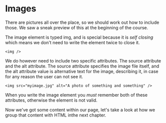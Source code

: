 # Images

There are pictures all over the place, so we should work out how to include those. We saw a sneak preview of this at the beginning of the course.

The image element is typed img, and is special because it is _self closing_ which means we don't need to write the element twice to close it.

`<img />`

We do however need to include two specific attributes. The source attribute and the alt attribute. The source attribute specifies the image file itself, and the alt attribute value is alternative text for the image, describing it, in case for any reason the user can not see it.

`<img src="myimage.jpg" alt="A photo of something and something" />`

When you write the image element you _must_ remember both of these attributes, otherwise the element is not valid.

Now we've got some content within our page, let's take a look at how we group that content with HTML inthe next chapter.